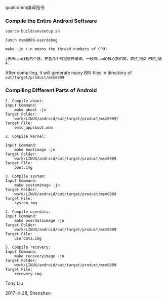 qualcomm编译指令

### Compile the Entire Android Software

```
source build/envsetup.sh

lunch msm8909-userdebug

make -jn (-n means the thread numbers of CPU)

j表示cpu线程的个数。开启几个线程进行编译。一般和cpu的核心数相同，双核j选2,四核j选4.
```

After compiling, it will generate many BIN files in directory of `out/target/product/msm8909`

### Compiling Different Parts of Android

```
1. Compile aboot:
Input Command:
	make aboot -jn
Target Folder:
	work/LINUX/android/out/target/product/msm8909/
Target File:
	emmc_appsboot.mbn

2. Compile kernel:

Input Command:
	make bootimage -jn
Target Folder:
	work/LINUX/android/out/target/product/msm8909
Target File:
	boot.img

3. Compile system:
Input Command:
	make systemimage -jn
Target Folder:
	work/LINUX/android/out/target/product/msm8909
Target File:
	system.img

4. Compile userdata:
Input Command:
	make userdataimage -jn
Target Folder:
	work/LINUX/android/out/target/product/msm8909
Target File:
	userdata.img

5. Compile recovery:
Input Command:
	make recoveryimage -jn
Target Folder:
	work/LINUX/android/out/target/product/msm8909
Target File:
	recovery.img
```

Tony Liu

2017-4-28, Shenzhen